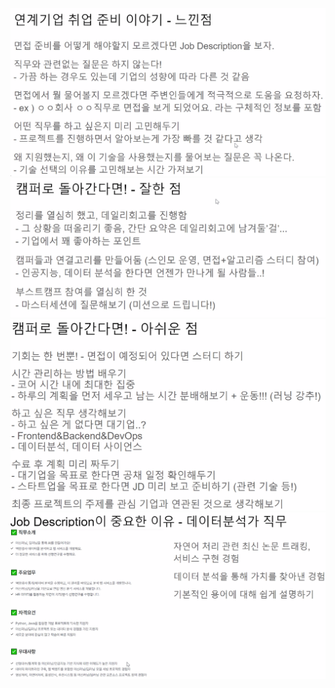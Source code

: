 ![](images/2023-05-08-13-36-25.png)
![](images/2023-05-08-13-36-35.png)
![](images/2023-05-08-13-40-04.png)
![](images/2023-05-08-13-45-50.png)